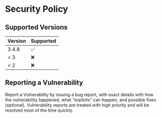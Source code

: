 # Security Policy

## Supported Versions

| Version | Supported          |
| ------- | ------------------ |
| 3.4.8   | :white_check_mark: |
| < 3     | :x:                |
| < 2     | :x:                |

## Reporting a Vulnerability
Report a Vulnerability by issuing a bug report, with exact details with how the vulnerability happened, what "exploits" can happen, and possible fixes (optional). Vulnerability reports are treated with high priority and will be resolved most of the time quickly.
